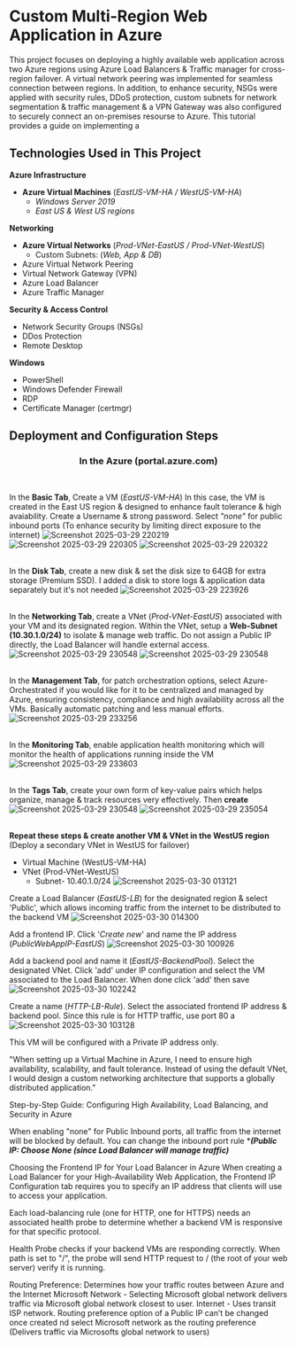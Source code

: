 <h1>Custom Multi-Region Web Application in Azure </h1>
This project focuses on deploying a highly available web application across two Azure regions using Azure Load Balancers & Traffic manager for cross-region failover. A virtual network peering was implemented for seamless connection between regions. In addition, to enhance security, NSGs were applied with security rules, DDoS protection, custom subnets for network segmentation & traffic management & a VPN Gateway was also configured to securely connect an on-premises resourse to Azure. This tutorial provides a guide on implementing a 
<br />

<h2>Technologies Used in This Project</h2>

**Azure Infrastructure**
- **Azure Virtual Machines** (*EastUS-VM-HA / WestUS-VM-HA*)
  - *Windows Server 2019*
  - *East US & West US regions*

**Networking**
- **Azure Virtual Networks** (*Prod-VNet-EastUS / Prod-VNet-WestUS*)
  - Custom Subnets: (*Web, App & DB*)
- Azure Virtual Network Peering
- Virtual Network Gateway (VPN)
- Azure Load Balancer
- Azure Traffic Manager

**Security & Access Control**
- Network Security Groups (NSGs)
- DDos Protection
- Remote Desktop

**Windows**
- PowerShell
- Windows Defender Firewall
- RDP
- Certificate Manager (certmgr)

<h2>Deployment and Configuration Steps</h2>
<h3 align="center">In the Azure (portal.azure.com)</h3>
<br />

In the **Basic Tab**, Create a VM (*EastUS-VM-HA*) In this case, the VM is created in the East US region & designed to enhance fault tolerance & high avaiability.
Create a Username & strong password. Select *"none"* for public inbound ports (To enhance security by limiting direct exposure to the internet)
![Screenshot 2025-03-29 220219](https://github.com/user-attachments/assets/e42616e7-85f3-4d0f-8816-0bff03a35e3e)
![Screenshot 2025-03-29 220305](https://github.com/user-attachments/assets/0b49f4f8-1f9c-4673-bfc8-f394526a72c3)
![Screenshot 2025-03-29 220322](https://github.com/user-attachments/assets/5712478c-34c5-4b7b-855e-0d0362ca390c)
<br></br>

In the **Disk Tab**, create a new disk & set the disk size to 64GB for extra storage (Premium SSD). I added a disk to store logs & application data separately but it's not needed
![Screenshot 2025-03-29 223926](https://github.com/user-attachments/assets/933c7690-66fb-4766-a2b7-bc12ca00dcce)
<br></br>

In the **Networking Tab**, create a VNet (*Prod-VNet-EastUS*) associated with your VM and its designated region. Within the VNet, setup a **Web-Subnet (10.30.1.0/24)** to isolate & manage web traffic. Do not assign a Public IP directly, the Load Balancer will handle external access.
![Screenshot 2025-03-29 230548](https://github.com/user-attachments/assets/7d760980-bc52-414e-b9bd-76f95445e9dc)
![Screenshot 2025-03-29 230548](https://github.com/user-attachments/assets/5da813a6-77cf-4216-bf5f-504b2eae7e25)
<br></br>

In the **Management Tab**, for patch orchestration options, select Azure-Orchestrated if you would like for it to be centralized and managed by Azure, ensuring consistency, compliance and high availability across all the VMs. Basically automatic patching and less manual efforts. 
![Screenshot 2025-03-29 233256](https://github.com/user-attachments/assets/81e4c7dd-aebe-4451-9dfb-13c136e70f5f)
<br></br>

In the **Monitoring Tab**, enable application health monitoring which will monitor the health of applications running inside the VM 
![Screenshot 2025-03-29 233603](https://github.com/user-attachments/assets/c5579ab1-a2a4-459f-8941-029fc9bdf544)
<br></br>

In the **Tags Tab**, create your own form of key-value pairs which helps organize, manage & track resources very effectively. Then **create** 
![Screenshot 2025-03-29 230548](https://github.com/user-attachments/assets/b231a9fa-ec33-4368-9850-d339f4c48723)
![Screenshot 2025-03-29 235054](https://github.com/user-attachments/assets/9318e008-d4bc-433b-9bbb-02c2d6022d79)
<br></br>

**Repeat these steps & create another VM & VNet in the WestUS region** </br>
(Deploy a secondary VNet in WestUS for failover)
  - Virtual Machine (WestUS-VM-HA)
  - VNet (Prod-VNet-WestUS)
      - Subnet- 10.40.1.0/24
![Screenshot 2025-03-30 013121](https://github.com/user-attachments/assets/ee312efd-2799-4e7b-bd34-91729455d436)

Create a Load Balancer (*EastUS-LB*) for the designated region & select 'Public', which allows incoming traffic from the internet to be distributed to the backend VM 
![Screenshot 2025-03-30 014300](https://github.com/user-attachments/assets/2bb6aaf5-b335-4466-a039-620de6cfe32f)

Add a frontend IP. Click '*Create new*' and name the IP address (*PublicWebAppIP-EastUS*)
![Screenshot 2025-03-30 100926](https://github.com/user-attachments/assets/47130496-6fa2-46a0-90cc-aba1c1c29f8f)

Add a backend pool and name it (*EastUS-BackendPool*). Select the designated VNet. Click 'add' under IP configuration and select the VM associated to the Load Balancer. When done click 'add' then save
![Screenshot 2025-03-30 102242](https://github.com/user-attachments/assets/a770d4f1-cc6f-4bfb-a23d-b191d6cb2659)

Create a name (*HTTP-LB-Rule*). Select the associated frontend IP address & backend pool. Since this rule is for HTTP traffic, use port 80 a
![Screenshot 2025-03-30 103128](https://github.com/user-attachments/assets/ca99da17-eaaf-48af-a277-f958f9e9fa17)



This VM will be configured with a Private IP address only. 

"When setting up a Virtual Machine in Azure, I need to ensure high availability, scalability, and fault tolerance. Instead of using the default VNet, I would design a custom networking architecture that supports a globally distributed application."

Step-by-Step Guide: Configuring High Availability, Load Balancing, and Security in Azure


When enabling "none" for Public Inbound ports, all traffic from the internet will be blocked by default. You can change the inbound port rule 
	****(Public IP: Choose None (since Load Balancer will manage traffic)***


Choosing the Frontend IP for Your Load Balancer in Azure
When creating a Load Balancer for your High-Availability Web Application, the Frontend IP Configuration tab requires you to specify an IP address that clients will use to access your application.

Each load-balancing rule (one for HTTP, one for HTTPS) needs an associated health probe to determine whether a backend VM is responsive for that specific protocol.


Health Probe checks if your backend VMs are responding correctly. When path is set to "/", the probe will send HTTP request to / (the root of your web server) verify it is running.

Routing Preference:
Determines how your traffic routes between Azure and the Internet
Microsoft Network - Selecting Microsoft global network delivers traffic via Microsoft global network closest to user. 
Internet - Uses transit ISP network. 
Routing preference option of a Public IP can’t be changed once created
nd select Microsoft network as the routing preference (Delivers traffic via Microsofts global network to users) 








 




